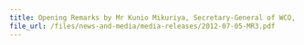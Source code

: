 ```yaml
---
title: Opening Remarks by Mr Kunio Mikuriya, Secretary-General of WCO, at the Joint Conference on Enhancing Air Cargo Security and Facilitation, 5-6 July 2012, Orchard Hotel, Singapore 
file_url: /files/news-and-media/media-releases/2012-07-05-MR3.pdf
---
```


